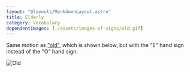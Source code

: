 ```yaml
---
layout: "@layouts/MarkdownLayout.astro"
title: Elderly
category: Vocabulary
dependentImages: [./assets/images-of-signs/old.gif]
---
```


Same motion as ["old"](./old), which is shown below,
but with the "E" hand sign instead of the "O" hand sign.

![Old](@signs/old.gif)
